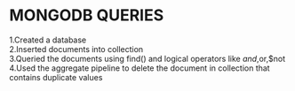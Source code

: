 <h1>MONGODB QUERIES</h1>

1.Created a database <br>
2.Inserted documents into collection <br>
3.Queried the documents using find() and logical operators like $and,$or,$not <br>
4.Used the aggregate pipeline to delete the document in collection that contains duplicate values <br>
